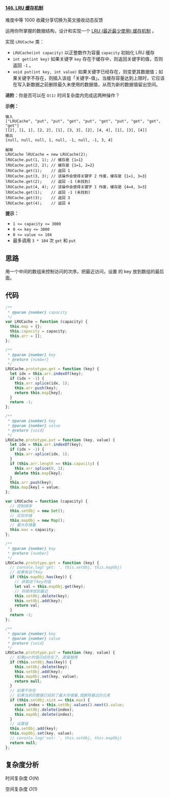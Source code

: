 #### [146. LRU 缓存机制](https://leetcode-cn.com/problems/lru-cache/)

难度中等 1000 收藏分享切换为英文接收动态反馈

运用你所掌握的数据结构，设计和实现一个 [LRU (最近最少使用) 缓存机制](https://baike.baidu.com/item/LRU) 。

实现 `LRUCache` 类：

- `LRUCache(int capacity)` 以正整数作为容量 `capacity` 初始化 LRU 缓存
- `int get(int key)` 如果关键字 `key` 存在于缓存中，则返回关键字的值，否则返回 `-1` 。
- `void put(int key, int value)` 如果关键字已经存在，则变更其数据值；如果关键字不存在，则插入该组「关键字-值」。当缓存容量达到上限时，它应该在写入新数据之前删除最久未使用的数据值，从而为新的数据值留出空间。

**进阶**：你是否可以在 `O(1)` 时间复杂度内完成这两种操作？

**示例：**

```
输入
["LRUCache", "put", "put", "get", "put", "get", "put", "get", "get", "get"]
[[2], [1, 1], [2, 2], [1], [3, 3], [2], [4, 4], [1], [3], [4]]
输出
[null, null, null, 1, null, -1, null, -1, 3, 4]

解释
LRUCache lRUCache = new LRUCache(2);
lRUCache.put(1, 1); // 缓存是 {1=1}
lRUCache.put(2, 2); // 缓存是 {1=1, 2=2}
lRUCache.get(1);    // 返回 1
lRUCache.put(3, 3); // 该操作会使得关键字 2 作废，缓存是 {1=1, 3=3}
lRUCache.get(2);    // 返回 -1 (未找到)
lRUCache.put(4, 4); // 该操作会使得关键字 1 作废，缓存是 {4=4, 3=3}
lRUCache.get(1);    // 返回 -1 (未找到)
lRUCache.get(3);    // 返回 3
lRUCache.get(4);    // 返回 4
```

**提示：**

- `1 <= capacity <= 3000`
- `0 <= key <= 3000`
- `0 <= value <= 104`
- 最多调用 `3 * 104` 次 `get` 和 `put`

## 思路

用一个中间的数组来控制访问的次序。把最近访问，设置 的 key 放到数组的最后面。

## 代码

```javascript
/**
 * @param {number} capacity
 */
var LRUCache = function (capacity) {
  this.map = {};
  this.capacity = capacity;
  this.arr = [];
};

/**
 * @param {number} key
 * @return {number}
 */
LRUCache.prototype.get = function (key) {
  let idx = this.arr.indexOf(key);
  if (idx > -1) {
    this.arr.splice(idx, 1);
    this.arr.push(key);
    return this.map[key];
  }
  return -1;
};

/**
 * @param {number} key
 * @param {number} value
 * @return {void}
 */
LRUCache.prototype.put = function (key, value) {
  let idx = this.arr.indexOf(key);
  if (idx > -1) {
    this.arr.splice(idx, 1);
  }
  if (this.arr.length == this.capacity) {
    this.arr.splice(0, 1);
    delete this.map[key];
  }
  this.arr.push(key);
  this.map[key] = value;
};
```

```javascript
var LRUCache = function (capacity) {
  // 控制顺序
  this.setObj = new Set();
  // 实际存储
  this.mapObj = new Map();
  // 最大存储量
  this.max = capacity;
};

/**
 * @param {number} key
 * @return {number}
 */
LRUCache.prototype.get = function (key) {
  // console.log('get: ', this.setObj, this.mapObj)
  // 如果有这个key
  if (this.mapObj.has(key)) {
    // 获取这个key的值
    let val = this.mapObj.get(key);
    // 将顺序放到最近
    this.setObj.delete(key);
    this.setObj.add(key);
    return val;
  }
  return -1;
};

/**
 * @param {number} key
 * @param {number} value
 * @return {void}
 */
LRUCache.prototype.put = function (key, value) {
  // 如果put的值已经存在了, 直接替换
  if (this.setObj.has(key)) {
    this.setObj.delete(key);
    this.setObj.add(key);
    this.mapObj.set(key, value);
    return null;
  }
  // 如果不存在
  // 如果当前的数据已经到了最大存储量,就删除最远的元素
  if (this.setObj.size == this.max) {
    const index = this.setObj.values().next().value;
    this.setObj.delete(index);
    this.mapObj.delete(index);
  }
  // 设置值
  this.setObj.add(key);
  this.mapObj.set(key, value);
  // console.log('set: ', this.setObj, this.mapObj)
  return null;
};
```

## 复杂度分析

时间复杂度 $O(N)$

空间复杂度 $O(1)$
